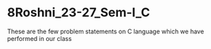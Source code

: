 # 8Roshni_23-27_Sem-I_C
These are the few problem statements on C language which we have performed in our class
